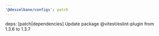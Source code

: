 ```yaml
---
'@desselbane/configs': patch
---
```


deps: [patch|dependencies] Update package @vitest/eslint-plugin from 1.3.6 to 1.3.7
